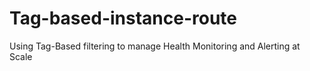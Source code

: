 # Tag-based-instance-route
Using Tag-Based filtering to manage Health Monitoring and Alerting at Scale
